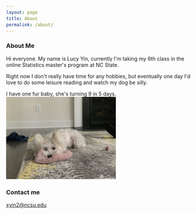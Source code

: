 ```yaml
---
layout: page
title: About
permalink: /about/
---
```


### About Me

Hi everyone. My name is Lucy Yin, currently I'm taking my 6th class in the online Statistics master's program at NC State. 

Right now I don't really have time for any hobbies, but eventually one day I'd love to do some leisure reading and watch my dog be silly. 

I have one fur baby, she's turning 9 in 5 days.  
<img src="/images/IMG_0831.jpg" width=300>

### Contact me

[xyin2@ncsu.edu](mailto:xyin2@ncsu.edu)
